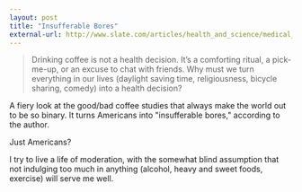 ```yaml
---
layout: post
title: "Insufferable Bores"
external-url: http://www.slate.com/articles/health_and_science/medical_examiner/2015/06/is_coffee_good_or_bad_for_you_the_answer_is_neither.html
---
```


> Drinking coffee is not a health decision. It’s a comforting ritual, a pick-me-up, or an excuse to chat with friends. Why must we turn everything in our lives (daylight saving time, religiousness, bicycle sharing, comedy) into a health decision?

A fiery look at the good/bad coffee studies that always make the world out to be so binary. It turns Americans  into "insufferable bores," according to the author. 

Just Americans?

I try to live a life of moderation, with the somewhat blind assumption that not indulging too much in anything (alcohol, heavy and sweet foods, exercise) will serve me well.
